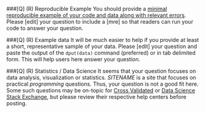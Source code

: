 ###[Q] (R) Reproducible Example
You should provide a [minimal reproducible example of your code and data along with relevant errors](https://stackoverflow.com/questions/5963269/how-to-make-a-great-r-reproducible-example). Please [edit] your question to include a [mre] so that readers can run your code to answer your question.

###[Q] (R) Example data 
It will be much easier to help if you provide at least a short, representative sample of your data. Please [edit] your question and paste the output of the `dput(data)` command (preferred) or in tab delimited form. This will help users here answer your question.

###[Q] (R) Statistics / Data Science
It seems that your question focuses on data analysis, visualization or statistics. $SITENAME$ is a site that focuses on practical *programming* questions. Thus, your question is not a good fit here. Some such questions may be on-topic for [Cross Validated](https://stats.stackexchange.com/help/on-topic) or [Data Science Stack Exchange](https://datascience.stackexchange.com/help/on-topic), but please review their respective help centers before posting.
